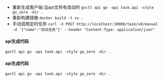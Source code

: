 - 重新生成客户端:当api文件有改动时
  `goctl api go -api task.api -style go_zero -dir .`
- 重新构建镜像
  `docker build -t xx .`
- 手动调用定时任务
  `curl -X POST http://localhost:30008/task/v0/manual -d '{"name":"测试任务"}' --header "Content-Type: application/json"`

#### api生成代码
```shell
goctl api go -api task.api -style go_zero -dir .
```

#### api生成代码
```shell
goctl api go -api task.api -style go_zero -dir .
```